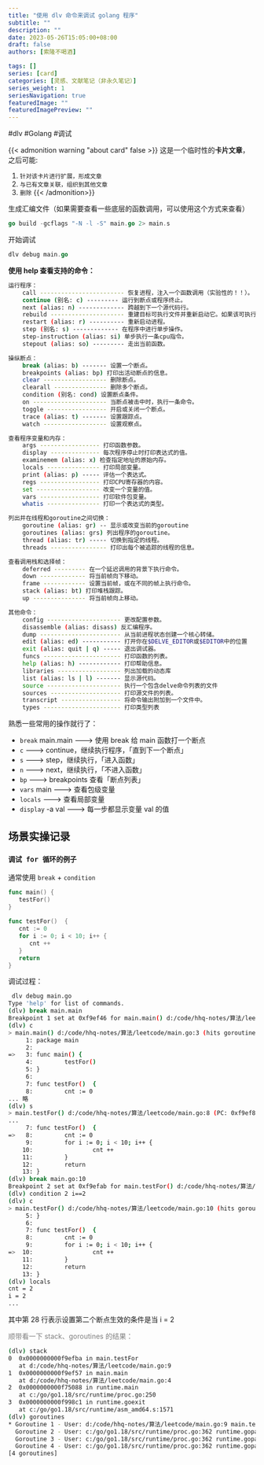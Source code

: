 ```yaml
---
title: "使用 dlv 命令来调试 golang 程序"
subtitle: ""
description: ""
date: 2023-05-26T15:05:00+08:00
draft: false
authors: [索隆不喝酒]

tags: []
series: [card]
categories: [灵感、文献笔记（非永久笔记）]
series_weight: 1
seriesNavigation: true
featuredImage: ""
featuredImagePreview: ""
---
```

<!--more-->
#dlv #Golang #调试

{{< admonition warning "about card" false >}}
这是一个临时性的**卡片文章**，之后可能:
1. `针对该卡片进行扩展，形成文章`
2. `与已有文章关联，组织到其他文章`
3. `删除`
{{< /admonition>}}


生成汇编文件（如果需要查看一些底层的函数调用，可以使用这个方式来查看）
```go
go build -gcflags "-N -l -S" main.go 2> main.s
```

开始调试
```go
dlv debug main.go
```

**使用 help 查看支持的命令：**
```sh
运行程序：
    call ------------------------ 恢复进程，注入一个函数调用（实验性的！！）。
    continue (别名: c) --------- 运行到断点或程序终止。
    next (alias: n) ------------- 跨越到下一个源代码行。
    rebuild --------------------- 重建目标可执行文件并重新启动它。如果该可执行文件不是由delve构建的，它就不起作用。
    restart (alias: r) ---------- 重新启动进程。
    step (别名: s) ------------- 在程序中进行单步操作。
    step-instruction (alias: si) 单步执行一条cpu指令。
    stepout (alias: so) --------- 走出当前函数。

操纵断点：
    break (alias: b) ------- 设置一个断点。
    breakpoints (alias: bp) 打印出活动断点的信息。
    clear ------------------ 删除断点。
    clearall --------------- 删除多个断点。
    condition (别名: cond) 设置断点条件。
    on --------------------- 当断点被击中时，执行一条命令。
    toggle ----------------- 开启或关闭一个断点。
    trace (alias: t) ------- 设置跟踪点。
    watch ------------------ 设置观察点。

查看程序变量和内存：
    args ----------------- 打印函数参数。
    display -------------- 每次程序停止时打印表达式的值。
    examinemem (alias: x) 检查指定地址的原始内存。
    locals --------------- 打印局部变量。
    print (alias: p) ----- 评估一个表达式。
    regs ----------------- 打印CPU寄存器的内容。
    set ------------------ 改变一个变量的值。
    vars ----------------- 打印软件包变量。
    whatis --------------- 打印一个表达式的类型。

列出并在线程和goroutine之间切换：
    goroutine (alias: gr) -- 显示或改变当前的goroutine
    goroutines (alias: grs) 列出程序的goroutine。
    thread (alias: tr) ----- 切换到指定的线程。
    threads ---------------- 打印出每个被追踪的线程的信息。

查看调用栈和选择帧：
    deferred --------- 在一个延迟调用的背景下执行命令。
    down ------------- 将当前帧向下移动。
    frame ------------ 设置当前帧，或在不同的帧上执行命令。
    stack (alias: bt) 打印堆栈跟踪。
    up --------------- 将当前帧向上移动。

其他命令：
    config --------------------- 更改配置参数。
    disassemble (alias: disass) 反汇编程序。
    dump ----------------------- 从当前进程状态创建一个核心转储。
    edit (alias: ed) ----------- 打开你在$DELVE_EDITOR或$EDITOR中的位置
    exit (alias: quit | q) ----- 退出调试器。
    funcs ---------------------- 打印函数的列表。
    help (alias: h) ------------ 打印帮助信息。
    libraries ------------------ 列出加载的动态库
    list (alias: ls | l) ------- 显示源代码。
    source --------------------- 执行一个包含delve命令列表的文件
    sources -------------------- 打印源文件的列表。
    transcript ----------------- 将命令输出附加到一个文件中。
    types ---------------------- 打印类型列表
```

熟悉一些常用的操作就行了：
- `break` main.main ---> 使用 break 给 main 函数打一个断点
- `c`  ---> continue，继续执行程序，「直到下一个断点」
- `s` ---> step，继续执行，「进入函数」
- `n` ---> next，继续执行，「不进入函数」
- `bp` ---> breakpoints 查看「断点列表」
- `vars` main ---> 查看包级变量
- `locals` ---> 查看局部变量
- `display` -a val ---> 每一步都显示变量 val 的值

## 场景实操记录

### `调试 for 循环的例子`

通常使用 `break` + `condition`

```go
func main() {  
   testFor()  
}  
  
func testFor()  {  
   cnt := 0  
   for i := 0; i < 10; i++ {  
      cnt ++  
   }  
   return  
}
```
调试过程：
```sh {hl_lines=[26,28,40]}
 dlv debug main.go
Type 'help' for list of commands.
(dlv) break main.main
Breakpoint 1 set at 0xf9ef46 for main.main() d:/code/hhq-notes/算法/leetcode/main.go:3
(dlv) c
> main.main() d:/code/hhq-notes/算法/leetcode/main.go:3 (hits goroutine(1):1 total:1) (PC: 0xf9ef46)
     1: package main
     2: 
=>   3: func main() {
     4:         testFor()
     5: }
     6: 
     7: func testFor()  {
     8:         cnt := 0
... 略 
(dlv) s
> main.testFor() d:/code/hhq-notes/算法/leetcode/main.go:8 (PC: 0xf9ef8e)
...
     7: func testFor()  {
=>   8:         cnt := 0
     9:         for i := 0; i < 10; i++ {
    10:                 cnt ++
    11:         }
    12:         return
    13: }
(dlv) break main.go:10
Breakpoint 2 set at 0xf9efab for main.testFor() d:/code/hhq-notes/算法/leetcode/main.go:10
(dlv) condition 2 i==2
(dlv) c
> main.testFor() d:/code/hhq-notes/算法/leetcode/main.go:10 (hits goroutine(1):1 total:1) (PC: 0xf9efab)
     5: }
     6: 
     7: func testFor()  {
     8:         cnt := 0
     9:         for i := 0; i < 10; i++ {
=>  10:                 cnt ++
    11:         }
    12:         return
    13: }
(dlv) locals
cnt = 2
i = 2
...
```

其中第 28 行表示设置第二个断点生效的条件是当 i = 2

<font color=grey>顺带看一下 stack、goroutines 的结果：</font>
```sh
(dlv) stack
0  0x0000000000f9efba in main.testFor
   at d:/code/hhq-notes/算法/leetcode/main.go:9
1  0x0000000000f9ef57 in main.main
   at d:/code/hhq-notes/算法/leetcode/main.go:4
2  0x0000000000f75088 in runtime.main
   at c:/go/go1.18/src/runtime/proc.go:250
3  0x0000000000f998c1 in runtime.goexit
   at c:/go/go1.18/src/runtime/asm_amd64.s:1571
(dlv) goroutines
* Goroutine 1 - User: d:/code/hhq-notes/算法/leetcode/main.go:9 main.testFor (0xf9efba) (thread 18412)
  Goroutine 2 - User: c:/go/go1.18/src/runtime/proc.go:362 runtime.gopark (0xf75472) [force gc (idle)]
  Goroutine 3 - User: c:/go/go1.18/src/runtime/proc.go:362 runtime.gopark (0xf75472) [GC sweep wait]
  Goroutine 4 - User: c:/go/go1.18/src/runtime/proc.go:362 runtime.gopark (0xf75472) [GC scavenge wait]
[4 goroutines]
```